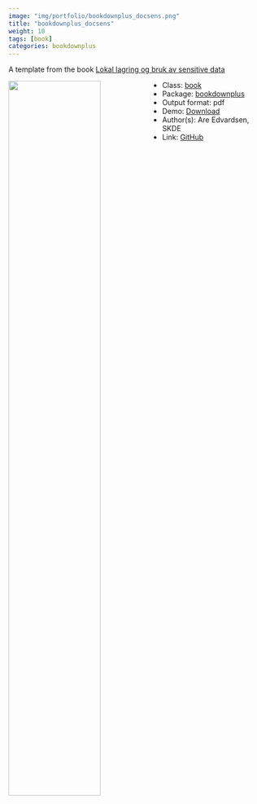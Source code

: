 ```yaml
---
image: "img/portfolio/bookdownplus_docsens.png"
title: "bookdownplus_docsens"
weight: 10
tags: [book]
categories: bookdownplus
---
```


A template from the book [Lokal lagring og bruk av sensitive data](https://bookdown.org/areedv/docSens/)

<!--more-->

<a href="../../img/portfolio/bookdownplus_docsens.png"><img class = "jf-image-shadow" src="../../img/portfolio/bookdownplus_docsens.png" style="display: block; margin: auto;" width="60%"  align="left"></a>

- Class: [book](../../tags/book)
- Package: [bookdownplus](bookdownplus)
- Output format: pdf
- Demo: [Download](https://pzhaonet.github.io/bookdownplus/inst2/docsens/showcase/docsens.pdf)
- Author(s): Are Edvardsen, SKDE
- Link: [GitHub](https://github.com/pzhaonet/bookdownplus)



